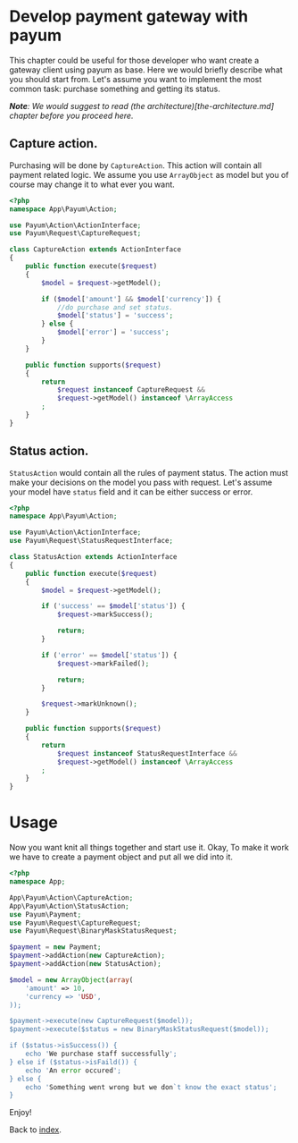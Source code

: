 # Develop payment gateway with payum

This chapter could be useful for those developer who want create a gateway client using payum as base.
Here we would briefly describe what you should start from.
Let's assume you want to implement the most common task: purchase something and getting its status.

_**Note**: We would suggest to read (the architecture)[the-architecture.md] chapter before you proceed here._

## Capture action.

Purchasing will be done by `CaptureAction`. This action will contain all payment related logic.
We assume you use `ArrayObject` as model but you of course may change it to what ever you want.

```php
<?php
namespace App\Payum\Action;

use Payum\Action\ActionInterface;
use Payum\Request\CaptureRequest;

class CaptureAction extends ActionInterface
{
    public function execute($request)
    {
        $model = $request->getModel();

        if ($model['amount'] && $model['currency']) {
            //do purchase and set status.
            $model['status'] = 'success';
        } else {
            $model['error'] = 'success';
        }
    }

    public function supports($request)
    {
        return
            $request instanceof CaptureRequest &&
            $request->getModel() instanceof \ArrayAccess
        ;
    }
}
```

## Status action.

`StatusAction` would contain all the rules of payment status.
The action must make your decisions on the model you pass with request.
Let's assume your model have `status` field and it can be either success or error.

```php
<?php
namespace App\Payum\Action;

use Payum\Action\ActionInterface;
use Payum\Request\StatusRequestInterface;

class StatusAction extends ActionInterface
{
    public function execute($request)
    {
        $model = $request->getModel();

        if ('success' == $model['status']) {
            $request->markSuccess();

            return;
        }

        if ('error' == $model['status']) {
            $request->markFailed();

            return;
        }

        $request->markUnknown();
    }

    public function supports($request)
    {
        return
            $request instanceof StatusRequestInterface &&
            $request->getModel() instanceof \ArrayAccess
        ;
    }
}
```

# Usage

Now you want knit all things together and start use it. Okay,
To make it work we have to create a payment object and put all we did into it.

```php
<?php
namespace App;

App\Payum\Action\CaptureAction;
App\Payum\Action\StatusAction;
use Payum\Payment;
use Payum\Request\CaptureRequest;
use Payum\Request\BinaryMaskStatusRequest;

$payment = new Payment;
$payment->addAction(new CaptureAction);
$payment->addAction(new StatusAction);

$model = new ArrayObject(array(
    'amount' => 10,
    'currency => 'USD',
));

$payment->execute(new CaptureRequest($model));
$payment->execute($status = new BinaryMaskStatusRequest($model));

if ($status->isSuccess()) {
    echo 'We purchase staff successfully';
} else if ($status->isFaild()) {
    echo 'An error occured';
} else {
    echo 'Something went wrong but we don`t know the exact status';
}
```

Enjoy!

Back to [index](index.md).